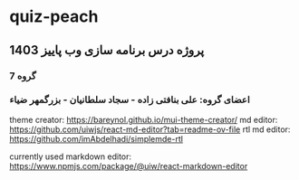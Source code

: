 # quiz-peach
## پروژه درس برنامه سازی وب پاییز 1403
### گروه 7
### اعضای گروه: علی بنافتی زاده - سجاد سلطانیان - بزرگمهر ضیاء



theme creator: https://bareynol.github.io/mui-theme-creator/
md editor: https://github.com/uiwjs/react-md-editor?tab=readme-ov-file
rtl md editor: https://github.com/imAbdelhadi/simplemde-rtl

currently used markdown editor:
https://www.npmjs.com/package/@uiw/react-markdown-editor